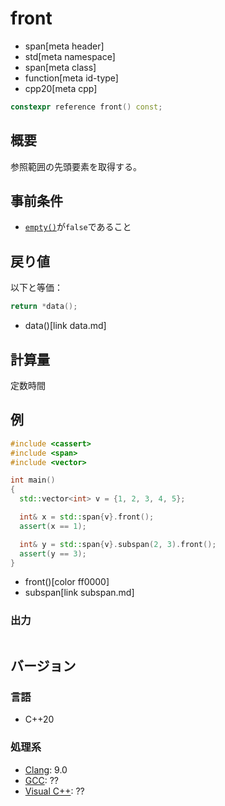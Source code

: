# front
* span[meta header]
* std[meta namespace]
* span[meta class]
* function[meta id-type]
* cpp20[meta cpp]

```cpp
constexpr reference front() const;
```

## 概要
参照範囲の先頭要素を取得する。


## 事前条件
- [`empty()`](empty.md)が`false`であること


## 戻り値
以下と等価：

```cpp
return *data();
```
* data()[link data.md]


## 計算量
定数時間


## 例
```cpp example
#include <cassert>
#include <span>
#include <vector>

int main()
{
  std::vector<int> v = {1, 2, 3, 4, 5};

  int& x = std::span{v}.front();
  assert(x == 1);

  int& y = std::span{v}.subspan(2, 3).front();
  assert(y == 3);
}
```
* front()[color ff0000]
* subspan[link subspan.md]

### 出力
```
```

## バージョン
### 言語
- C++20

### 処理系
- [Clang](/implementation.md#clang): 9.0
- [GCC](/implementation.md#gcc): ??
- [Visual C++](/implementation.md#visual_cpp): ??
